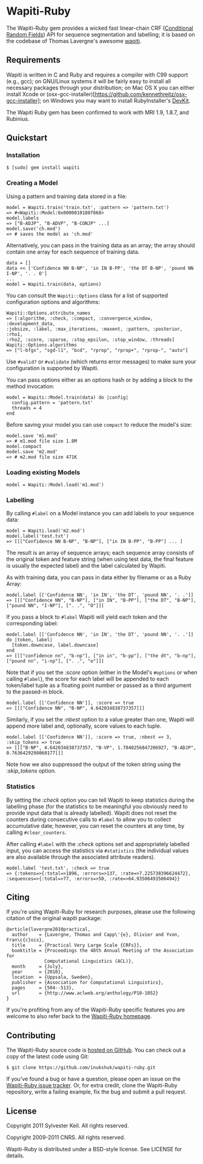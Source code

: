 Wapiti-Ruby
===========

The Wapiti-Ruby gem provides a wicked fast linear-chain CRF
([Conditional Random Fields](http://en.wikipedia.org/wiki/Conditional_random_field))
API for sequence segmentation and labelling; it is based on the codebase of
Thomas Lavergne's awesome [wapiti](http://wapiti.limsi.fr/).


Requirements
------------

Wapiti is written in C and Ruby and requires a compiler with C99
support (e.g., gcc); on GNU/Linux systems it will be fairly easy to install
all necessary packages through your distribution; on Mac OS X you can either
install Xcode or
(osx-gcc-installer)[https://github.com/kennethreitz/osx-gcc-installer];
on Windows you may want to install RubyInstaller's
[DevKit](https://github.com/oneclick/rubyinstaller/wiki/development-kit).

The Wapiti Ruby gem has been confirmed to work with MRI 1.9, 1.8.7,
and Rubinius.


Quickstart
----------

### Installation

    $ [sudo] gem install wapiti

### Creating a Model

Using a pattern and training data stored in a file:

    model = Wapiti.train('train.txt', :pattern => 'pattern.txt')
    => #<Wapiti::Model:0x0000010188f868>
    model.labels
    => ["B-ADJP", "B-ADVP", "B-CONJP" ...]
    model.save('ch.mod')
    => # saves the model as 'ch.mod'

Alternatively, you can pass in the training data as an array; the array
should contain one array for each sequence of training data.

    data = []
    data << ['Confidence NN B-NP', 'in IN B-PP', 'the DT B-NP', 'pound NN I-NP', '. . O']
    ...
    model = Wapiti.train(data, options)

You can consult the `Wapiti::Options` class for a list of supported
configuration options and algorithms:

    Wapiti::Options.attribute_names
    => [:algorithm, :check, :compact, :convergence_window, :development_data,
    :jobsize, :label, :max_iterations, :maxent, :pattern, :posterior, :rho1,
    :rho2, :score, :sparse, :stop_epsilon, :stop_window, :threads]
    Wapiti::Options.algorithms
    => ["l-bfgs", "sgd-l1", "bcd", "rprop", "rprop+", "rprop-", "auto"]

Use `#valid?` or `#validate` (which returns error messages) to make sure
your configuration is supported by Wapiti.

You can pass options either as an options hash or by adding a block to the
method invocation:

    model = Wapiti::Model.train(data) do |config|
      config.pattern = 'pattern.txt'
      threads = 4
    end

Before saving your model you can use `compact` to reduce the model's size:

    model.save 'm1.mod'
    => # m1.mod file size 1.8M
    model.compact
    model.save 'm2.mod'
    => # m2.mod file size 471K


### Loading existing Models

    model = Wapiti::Model.load('m1.mod')

### Labelling

By calling `#label` on a Model instance you can add labels to your sequence
data:

    model = Wapiti.load('m2.mod')
    model.label('test.txt')
    => [[["Confidence NN B-NP", "B-NP"], ["in IN B-PP", "B-PP"] ... ]

The result is an array of sequence arrays; each sequence array consists of
the original token and feature string (when using test data, the final
feature is usually the expected label) and the label calculated by Wapiti.

As with training data, you can pass in data either by filename or as
a Ruby Array:

    model.label [['Confidence NN', 'in IN', 'the DT', 'pound NN', '. .']]
    => [[["Confidence NN", "B-NP"], ["in IN", "B-PP"], ["the DT", "B-NP"],
    ["pound NN", "I-NP"], [". .", "O"]]]

If you pass a block to `#label` Wapiti will yield each token and the
corresponding label:

    model.label [['Confidence NN', 'in IN', 'the DT', 'pound NN', '. .']] do |token, label|
      [token.downcase, label.downcase]
    end
    => [[["confidence nn", "b-np"], ["in in", "b-pp"], ["the dt", "b-np"],
    ["pound nn", "i-np"], [". .", "o"]]]

Note that if you set the *:score* option (either in the Model's `#options` or
when calling `#label`), the score for each label will be appended to
each token/label tuple as a floating point number or passed as a third
argument to the passed-in block.

    model.label [['Confidence NN']], :score => true
    => [[["Confidence NN", "B-NP", 4.642034838737357]]]

Similarly, if you set the *:nbest* option to a value greater than one, Wapiti
will append more label and, optionally, score values to each tuple.

    model.label [['Confidence NN']], :score => true, :nbest => 3, :skip_tokens => true
    => [[["B-NP", 4.642034838737357, "B-VP", 1.7040256847206927, "B-ADJP", 0.7636429298060177]]]

Note how we also suppressed the output of the token string using the
*:skip_tokens* option.


### Statistics

By setting the *:check* option you can tell Wapiti to keep statistics during
the labelling phase (for the statistics to be meaningful you obviously need
to provide input data that is already labelled). Wapiti does not reset the
counters during consecutive calls to `#label` to allow you to collect
accumulative date; however, you can reset the counters at any time, by calling
`#clear_counters`.

After calling `#label` with the *:check* options set and appropriately labelled
input, you can access the statistics via `#statistics` (the individual values
are also available through the associated attribute readers).

    model.label 'test.txt', :check => true
    => {:tokens=>{:total=>1896, :errors=>137, :rate=>7.225738396624472},
    :sequences=>{:total=>77, :errors=>50, :rate=>64.93506493506494}}



Citing
------

If you're using Wapiti-Ruby for research purposes, please use the following
citation of the original wapiti package:

    @article{lavergne2010practical,
      author    = {Lavergne, Thomas and Capp\'{e}, Olivier and Yvon, Fran\c{c}ois},
      title     = {Practical Very Large Scale {CRFs}},
      booktitle = {Proceedings the 48th Annual Meeting of the Association for
                  Computational Linguistics (ACL)},
      month     = {July},
      year      = {2010},
      location  = {Uppsala, Sweden},
      publisher = {Association for Computational Linguistics},
      pages     = {504--513},
      url       = {http://www.aclweb.org/anthology/P10-1052}
    }

If you're profiting from any of the Wapiti-Ruby specific features you are
welcome to also refer back to the
[Wapiti-Ruby homepage](http://github.com/inukshuk/wapiti-ruby/).


Contributing
------------

The Wapiti-Ruby source code is
[hosted on GitHub](http://github.com/inukshuk/wapiti-ruby/).
You can check out a copy of the latest code using Git:

    $ git clone https://github.com/inukshuk/wapiti-ruby.git

If you've found a bug or have a question, please open an issue on the
[Wapiti-Ruby issue tracker](http://github.com/inukshuk/wapiti-ruby/issues).
Or, for extra credit, clone the Wapiti-Ruby repository, write a failing
example, fix the bug and submit a pull request.


License
-------

Copyright 2011 Sylvester Keil. All rights reserved.

Copyright 2009-2011 CNRS. All rights reserved.

Wapiti-Ruby is distributed under a BSD-style license. See LICENSE for details.
